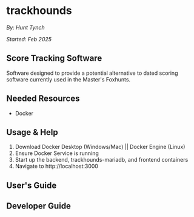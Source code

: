# trackhounds

_By: Hunt Tynch_

_Started: Feb 2025_

## Score Tracking Software

Software designed to provide a potential alternative to dated scoring software currently used in the Master's Foxhunts.

## Needed Resources

- Docker

## Usage & Help

1. Download Docker Desktop (Windows/Mac) || Docker Engine (Linux)
2. Ensure Docker Service is running
3. Start up the backend, trackhounds-mariadb, and frontend containers
4. Navigate to http://localhost:3000

## User's Guide

## Developer Guide
